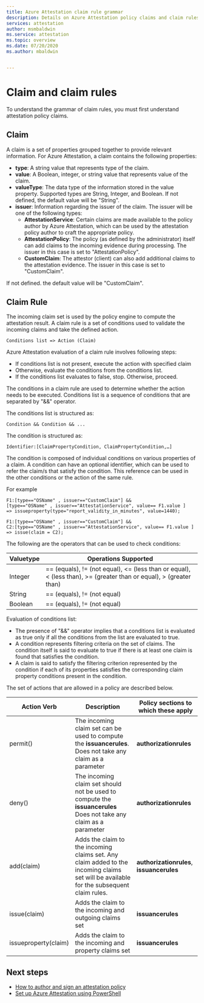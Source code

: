 ```yaml
---
title: Azure Attestation claim rule grammar
description: Details on Azure Attestation policy claims and claim rules.
services: attestation
author: msmbaldwin
ms.service: attestation
ms.topic: overview
ms.date: 07/20/2020
ms.author: mbaldwin


---
```

# Claim and claim rules

To understand the grammar of claim rules, you must first understand attestation policy claims.

## Claim

A claim is a set of properties grouped together to provide relevant information. For Azure Attestation, a claim contains the following properties:

- **type**: A string value that represents type of the claim.
- **value**: A Boolean, integer, or string value that represents value of the claim.
- **valueType**: The data type of  the information stored in the value property. Supported types are String, Integer, and Boolean. If not defined, the default value will be "String".
- **issuer**: Information regarding the issuer of the claim. The issuer will be one of the following types:
  - **AttestationService**: Certain claims are made available to the policy author by Azure Attestation, which can be used by the attestation policy author to craft the appropriate policy.
  - **AttestationPolicy**: The policy (as defined by the administrator) itself can add claims to the incoming evidence during processing. The issuer in this case is set to "AttestationPolicy".
  - **CustomClaim**: The attestor (client) can also add additional claims to the attestation evidence. The issuer in this case is set to "CustomClaim".

If not defined. the default value will be "CustomClaim".

## Claim Rule

The incoming claim set is used by the policy engine to compute the attestation result. A claim rule is a set of conditions used to validate the incoming claims and take the defined action.

```
Conditions list => Action (Claim)
```

Azure Attestation evaluation of a claim rule involves following steps:

- If conditions list is not present, execute the action with specified claim 
- Otherwise, evaluate the conditions from the conditions list.
- If the conditions list evaluates to false, stop. Otherwise, proceed.

The conditions in a claim rule are used to determine whether the action needs to be executed. Conditions list is a sequence of conditions that are separated by "&&" operator.

The conditions list is structured as:

```
Condition && Condition && ...
```

The condition is structured as:

```
Identifier:[ClaimPropertyCondition, ClaimPropertyCondition,…]
```

The condition is composed of individual conditions on various properties of a claim. A condition can have an optional identifier, which can be used to refer the claim/s that satisfy the condition. This reference can be used in the other conditions or the action of the same rule.

For example

```
F1:[type=="OSName" , issuer=="CustomClaim"] && 
[type=="OSName" , issuer=="AttestationService", value== F1.value ] 
=> issueproperty(type="report_validity_in_minutes", value=1440);

F1:[type=="OSName" , issuer=="CustomClaim"] && 
C2:[type=="OSName" , issuer=="AttestationService", value== F1.value ] 
=> issue(claim = C2);
```

The following are the operators that can be used to check conditions:

| Valuetype | Operations Supported |
|--|--|
| Integer | == (equals), != (not equal), <= (less than or equal), < (less than), >= (greater than or equal), > (greater than) |
| String | == (equals), != (not equal) |
| Boolean | == (equals), != (not equal) |

Evaluation of conditions list:

- The presence of "&&" operator implies that a conditions list is evaluated as true only if all the conditions from the list are evaluated to true.
- A condition represents filtering criteria on the set of claims. The condition itself is said to evaluate to true if there is at least one claim is found that satisfies the condition.
- A claim is said to satisfy the filtering criterion represented by the condition if each of its properties satisfies the corresponding claim property conditions present in the condition.  

The set of actions that are allowed in a policy are described below.

| Action Verb | Description | Policy sections to which these apply |
|--|--|--|
| permit() | The incoming claim set can be used to compute the **issuancerules**. Does not take any claim as a parameter | **authorizationrules** |
| deny() | The incoming claim set should not be used to compute the **issuancerules** Does not take any claim as a parameter | **authorizationrules** |
| add(claim) | Adds the claim to the incoming claims set. Any claim added to the incoming claims set will be available for the subsequent claim rules. |**authorizationrules**, **issuancerules** |
| issue(claim) | Adds the claim to the incoming and outgoing claims set | **issuancerules** |
| issueproperty(claim) | Adds the claim to the incoming and property claims set | **issuancerules**

## Next steps

- [How to author and sign an attestation policy](author-sign-policy.md)
- [Set up Azure Attestation using PowerShell](quickstart-powershell.md)

